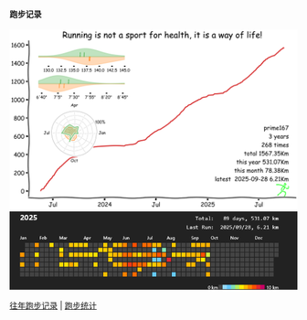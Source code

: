 #### 跑步记录
![run](https://github.com/prime167/miles/raw/master/miles.svg?)
![2025](https://github.com/prime167/MyRunningLog/blob/main/data/2025.png?)


[往年跑步记录](https://github.com/prime167/MyRunningLog/blob/main/README.md)      |        [跑步统计](https://github.com/prime167/MyRunningLog/blob/main/trend.md)
